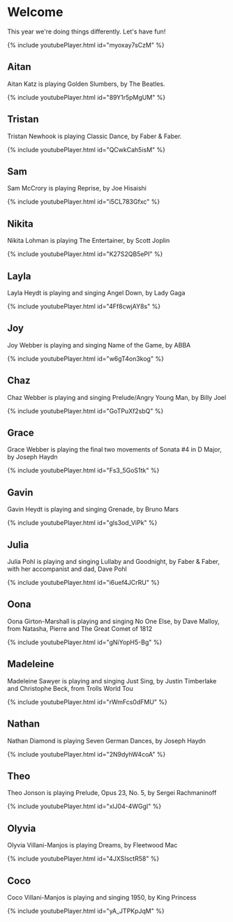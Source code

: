 # Welcome

This year we're doing things differently. Let's have fun!

{% include youtubePlayer.html id="myoxay7sCzM" %}


## Aitan 
Aitan Katz is playing Golden Slumbers, by The Beatles.

{% include youtubePlayer.html id="89Y1r5pMgUM" %}


## Tristan 
Tristan Newhook is playing Classic Dance, by Faber & Faber. 

{% include youtubePlayer.html id="QCwkCah5isM" %}

## Sam
Sam McCrory is playing Reprise, by Joe Hisaishi

{% include youtubePlayer.html id="i5CL783Gfxc" %}

## Nikita
Nikita Lohman is playing The Entertainer, by Scott Joplin

{% include youtubePlayer.html id="K27S2QB5ePI" %}

## Layla
Layla Heydt is playing and singing Angel Down, by Lady Gaga

{% include youtubePlayer.html id="4Ff8cwjAY8s" %}

## Joy
Joy Webber is playing and singing Name of the Game, by ABBA

{% include youtubePlayer.html id="w6gT4on3kog" %}

## Chaz
Chaz Webber is playing and singing Prelude/Angry Young Man, by Billy Joel

{% include youtubePlayer.html id="GoTPuXf2sbQ" %}

## Grace
Grace Webber is playing the final two movements of Sonata #4 in D Major, by Joseph Haydn

{% include youtubePlayer.html id="Fs3_5GoS1tk" %}

## Gavin
Gavin Heydt is playing and singing Grenade, by Bruno Mars

{% include youtubePlayer.html id="gls3od_ViPk" %}

## Julia
Julia Pohl is playing and singing Lullaby and Goodnight, by Faber & Faber, with her accompanist and dad, Dave Pohl

{% include youtubePlayer.html id="i6uef4JCrRU" %}

## Oona
Oona Girton-Marshall is playing and singing No One Else, by Dave Malloy, from Natasha, Pierre and The Great Comet of 1812

{% include youtubePlayer.html id="gNiYopH5-Bg" %}

## Madeleine
Madeleine Sawyer is playing and singing Just Sing, by Justin Timberlake and Christophe Beck, from Trolls World Tou

{% include youtubePlayer.html id="rWmFcs0dFMU" %}

## Nathan
Nathan Diamond is playing Seven German Dances, by Joseph Haydn

{% include youtubePlayer.html id="2N9dyhW4coA" %}

## Theo
Theo Jonson is playing Prelude, Opus 23, No. 5, by Sergei Rachmaninoff

{% include youtubePlayer.html id="xlJ04-4WGgI" %}

## Olyvia
Olyvia Villani-Manjos is playing Dreams, by Fleetwood Mac

{% include youtubePlayer.html id="4JXSIsctR58" %}

## Coco
Coco Villani-Manjos is playing and singing 1950, by King Princess

{% include youtubePlayer.html id="yA_JTPKpJqM" %}
